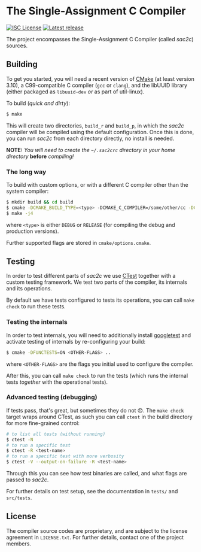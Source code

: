 The Single-Assignment C Compiler
================================

[![ISC License](https://img.shields.io/badge/license-ISC-green.svg)](https://gitlab.sac-home.org/sac-group/sac2c/-/blob/develop/LICENSE.md) [![Latest release](https://img.shields.io/gitlab/v/release/sac-group/sac-packages?gitlab_url=https%3A%2F%2Fgitlab.sac-home.org&include_prereleases&sort=date)](https://gitlab.sac-home.org/sac-group/sac-packages/-/releases)

The project encompasses the Single-Assignment C Compiler (called _sac2c_) sources.

Building
--------

To get you started, you will need a recent version of [CMake][cmake] (at least version
3.10), a C99-compatible C compiler (`gcc` or `clang`), and the libUUID library (either
packaged as `libuuid-dev` *or* as part of util-linux).

To build (_quick and dirty_):

```sh
$ make
```

This will create two directories, `build_r` and `build_p`, in which the _sac2c_ compiler
will be compiled using the default configuration. Once this is done, you can run _sac2c_
from each directory directly, no install is needed.

**NOTE:** _You will need to create the `~/.sac2crc` directory in your home directory_
**before** _compiling!_

### The long way

To build with custom options, or with a different C compiler other than the system
compiler:

```sh
$ mkdir build && cd build
$ cmake -DCMAKE_BUILD_TYPE=<type> -DCMAKE_C_COMPILER=/some/other/cc -DCMAKE_CXX_COMPILER=/some/other/c++ -DCUDA=OFF ..
$ make -j4
```
where `<type>` is either `DEBUG` or `RELEASE` (for compiling the debug and production
versions).

Further supported flags are stored in `cmake/options.cmake`.

Testing
-------

In order to test different parts of _sac2c_ we use [CTest][ctest] together with a custom
testing framework.  We test two parts of the compiler, its internals and its operations.

By default we have tests configured to tests its operations, you can call `make check` to
run these tests.

### Testing the internals

In order to test internals, you will need to additionally install [googletest][googt] and
activate testing of internals by re-configuring your build:

```sh
$ cmake -DFUNCTESTS=ON <OTHER-FLAGS> ..
```
where `<OTHER-FLAGS>` are the flags you initial used to configure the compiler.

After this, you can call `make check` to run the tests (which runs the internal tests
_together_ with the operational tests).

### Advanced testing (debugging)

If tests pass, that's great, but sometimes they do not 😞. The `make check` target wraps
around CTest, as such you can call `ctest` in the build directory for more fine-grained
control:

```sh
# to list all tests (without running)
$ ctest -N
# to run a specific test
$ ctest -R <test-name>
# to run a specific test with more verbosity
$ ctest -V --output-on-failure -R <test-name>
```

Through this you can see how test binaries are called, and what flags are passed to
_sac2c_.

For further details on test setup, see the documentation in `tests/` and `src/tests`.

License
-------

The compiler source codes are proprietary, and are subject to the license
agreement in `LICENSE.txt`. For further details, contact one of the project
members.

[cmake]: https://cmake.org/
[ctest]: https://cmake.org/cmake/help/latest/manual/ctest.1.html
[googt]: https://github.com/google/googletest
